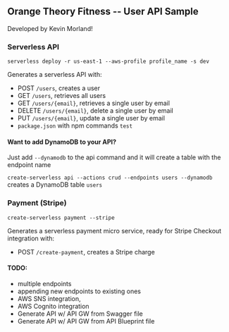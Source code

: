 ## Orange Theory Fitness -- User API Sample

Developed by Kevin Morland!

### Serverless API
  
`serverless deploy -r us-east-1 --aws-profile profile_name -s dev` 

Generates a serverless API with: 
  - POST `/users`, creates a user
  - GET `/users`, retrieves all users
  - GET `/users/{email}`, retrieves a single user by email
  - DELETE `/users/{email}`, delete a single user by email
  - PUT `/users/{email}`, update a single user by email
  - `package.json` with npm commands `test`

#### Want to add DynamoDB to your API?

Just add `--dynamodb` to the api command and it will create a table with the endpoint name

`create-serverless api --actions crud --endpoints users --dynamodb`  creates a DynamoDB table `users`

  
### Payment (Stripe)  

`create-serverless payment --stripe` 
  
Generates a serverless payment micro service, ready for Stripe Checkout integration with: 
- POST `/create-payment`, creates a Stripe charge


#### TODO: 
- multiple endpoints
- appending new endpoints to existing ones
- AWS SNS integration, 
- AWS Cognito integration
- Generate API w/ API GW from Swagger file
- Generate API w/ API GW from API Blueprint file
